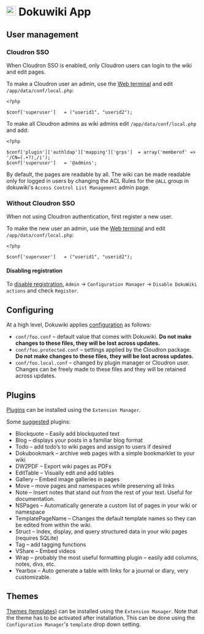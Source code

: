 # <img src="/documentation/img/dokuwiki-logo.png" width="25px"> Dokuwiki App

## User management

### Cloudron SSO

When Cloudron SSO is enabled, only Cloudron users can login to the wiki and
edit pages. 

To make a Cloudron user an admin, use the [Web terminal](/documentation/apps#web-terminal)
and edit `/app/data/conf/local.php`:

```
<?php

$conf['superuser']   = ("userid1", "userid2");
```

To make all Cloudron admins as wiki admins edit `/app/data/conf/local.php` and add:

```
<?php

$conf['plugin']['authldap']['mapping']['grps']  = array('memberof' => '/CN=(.+?),/i');
$conf['superuser']   = '@admins';
```

By default, the pages are readable by all. The wiki can be made readable
only for logged in users by changing the ACL Rules for the `@ALL` group
in dokuwiki's `Access Control List Management` admin page.

### Without Cloudron SSO

When not using Cloudron authentication, first register a new user.

To make the new user an admin, use the [Web terminal](/documentation/apps#web-terminal)
and edit `/app/data/conf/local.php`:

```
<?php

$conf['superuser']   = ("userid1", "userid2");
```

#### Disabling registration

To [disable registration](https://www.dokuwiki.org/faq:regdisable), `Admin` -> `Configuration Manager` -> `Disable DokuWiki actions`
and check `Register`.

## Configuring

At a high level, Dokuwiki applies [configuration](https://www.dokuwiki.org/config) as follows:

* `conf/foo.conf` – default value that comes with Dokuwiki. **Do not make changes to these files, they will be lost across updates.**
* `conf/foo.protected.conf` – settings applied by the Cloudron package. **Do not make changes to these files, they will be lost across updates.**
* `conf/foo.local.conf` – changed by plugin manager or Cloudron user. Changes can be freely made to these files and they will be retained across updates.

## Plugins

[Plugins](https://www.dokuwiki.org/plugins) can be installed using the `Extension Manager`.

Some [suggested](http://diyfuturism.com/index.php/2018/01/01/how-to-set-up-a-personal-wiki-with-configuration-for-common-use-cases-like-recipes-and-journaling/) plugins:

* Blockquote – Easily add blockquoted text
* Blog – displays your posts in a familiar blog format
* Todo – add todo’s to wiki pages and assign to users if desired
* Dokubookmark – archive web pages with a simple bookmarklet to your wiki
* DW2PDF – Export wiki pages as PDFs
* EditTable – Visually edit and add tables
* Gallery – Embed image galleries in pages
* Move – move pages and namespaces while preserving all links
* Note – Insert notes that stand out from the rest of your text. Useful for documentation.
* NSPages – Automatically generate a custom list of pages in your wiki or namespace
* TemplatePageName – Changes the default template names so they can be edited from within the wiki.
* Struct – Index, display, and query structured data in your wiki pages (requires SQLite)
* Tag – add tagging functions
* VShare – Embed videos
* Wrap – probably the most useful formatting plugin – easily add columns, notes, divs, etc.
* Yearbox – Auto generate a table with links for a journal or diary, very customizable.

## Themes

[Themes (templates)](https://www.dokuwiki.org/template) can be installed using the `Extension Manager`.
Note that the theme has to be activated after installation. This can be done using the `Configuration Manager`'s
`template` drop down setting.

